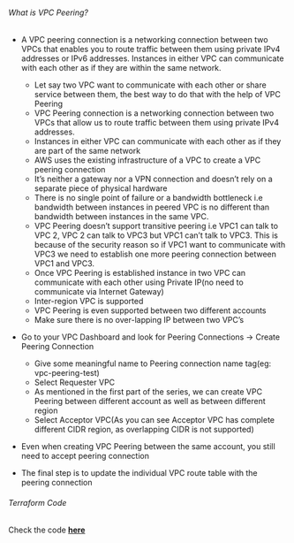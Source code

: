 ###### What is VPC Peering?

* A VPC peering connection is a networking connection between two VPCs that enables you to route traffic between them using private IPv4 addresses or IPv6 addresses. Instances in either VPC can communicate with each other as if they are within the same network.

    * Let say two VPC want to communicate with each other or share service between them, the best way to do that with the help of VPC Peering
    * VPC Peering connection is a networking connection between two VPCs that allow us to route traffic between them using private IPv4 addresses.
    * Instances in either VPC can communicate with each other as if they are part of the same network
    * AWS uses the existing infrastructure of a VPC to create a VPC peering connection
    * It’s neither a gateway nor a VPN connection and doesn’t rely on a separate piece of physical hardware
    * There is no single point of failure or a bandwidth bottleneck i.e bandwidth between instances in peered VPC is no different than bandwidth between instances in the same VPC.
    * VPC Peering doesn’t support transitive peering i.e VPC1 can talk to VPC 2, VPC 2 can talk to VPC3 but VPC1 can’t talk to VPC3. This is because of the security reason so if VPC1 want to communicate with VPC3 we need to establish one more peering connection between VPC1 and VPC3.
    * Once VPC Peering is established instance in two VPC can communicate with each other using Private IP(no need to communicate via Internet Gateway)
    * Inter-region VPC is supported
    * VPC Peering is even supported between two different accounts
    * Make sure there is no over-lapping IP between two VPC’s

* Go to your VPC Dashboard and look for Peering Connections → Create Peering Connection

    * Give some meaningful name to Peering connection name tag(eg: vpc-peering-test)
    * Select Requester VPC
    * As mentioned in the first part of the series, we can create VPC Peering between different account as well as between different region
    * Select Acceptor VPC(As you can see Acceptor VPC has complete different CIDR region, as overlapping CIDR is not supported)

* Even when creating VPC Peering between the same account, you still need to accept peering connection

* The final step is to update the individual VPC route table with the peering connection

###### Terraform Code

Check the code [**here**](https://github.com/rufilboy/100DaysOfDevOps/blob/main/Day%2031%20-Introduction%20to%20VPC%20Peering/aws_vpc_peering.tf)